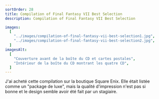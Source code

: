 ```yaml
---
sortOrder: 28
title: Compilation of Final Fantasy VII Best Selection
description: Compilation of Final Fantasy VII Best Selection

images:
  [
    "../images/compilation-of-final-fantasy-vii-best-selection1.jpg",
    "../images/compilation-of-final-fantasy-vii-best-selection2.jpg",
  ]
imagesAlt:
  [
    "Couverture avant de la boîte du CD et cartes postales",
    "Intérieur de la boîte du CD montrant les quatre CD",
  ]
---
```


J'ai acheté cette compilation sur la boutique Square Enix. Elle était listée comme un "package de luxe", mais la qualité d'impression n'est pas si bonne et le design semble avoir été fait par un stagiaire.
